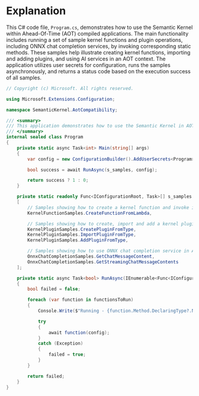 # Explanation

This C# code file, `Program.cs`, demonstrates how to use the Semantic Kernel within Ahead-Of-Time (AOT) compiled applications. The main functionality includes running a set of sample kernel functions and plugin operations, including ONNX chat completion services, by invoking corresponding static methods. These samples help illustrate creating kernel functions, importing and adding plugins, and using AI services in an AOT context. The application utilizes user secrets for configuration, runs the samples asynchronously, and returns a status code based on the execution success of all samples.

```csharp
// Copyright (c) Microsoft. All rights reserved.

using Microsoft.Extensions.Configuration;

namespace SemanticKernel.AotCompatibility;

/// <summary>
/// This application demonstrates how to use the Semantic Kernel in AOT applications.
/// </summary>
internal sealed class Program
{
    private static async Task<int> Main(string[] args)
    {
        var config = new ConfigurationBuilder().AddUserSecrets<Program>().Build();

        bool success = await RunAsync(s_samples, config);

        return success ? 1 : 0;
    }

    private static readonly Func<IConfigurationRoot, Task>[] s_samples =
    [
        // Samples showing how to create a kernel function and invoke it in AOT applications.
        KernelFunctionSamples.CreateFunctionFromLambda,

        // Samples showing how to create, import and add a kernel plugin and invoke its functions in AOT applications.
        KernelPluginSamples.CreatePluginFromType,
        KernelPluginSamples.ImportPluginFromType,
        KernelPluginSamples.AddPluginFromType,

        // Samples showing how to use ONNX chat completion service in AOT applications.
        OnnxChatCompletionSamples.GetChatMessageContent,
        OnnxChatCompletionSamples.GetStreamingChatMessageContents
    ];

    private static async Task<bool> RunAsync(IEnumerable<Func<IConfigurationRoot, Task>> functionsToRun, IConfigurationRoot config)
    {
        bool failed = false;

        foreach (var function in functionsToRun)
        {
            Console.Write($"Running - {function.Method.DeclaringType?.Name}.{function.Method.Name}");

            try
            {
                await function(config);
            }
            catch (Exception)
            {
                failed = true;
            }
        }

        return failed;
    }
}
```
